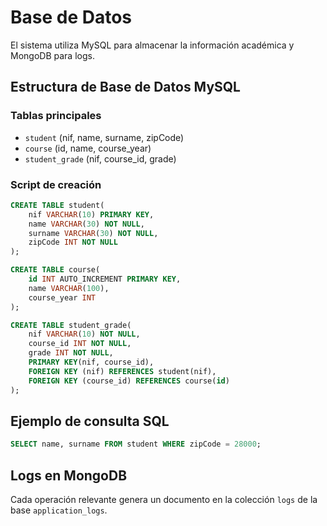 # Base de Datos

El sistema utiliza MySQL para almacenar la información académica y MongoDB para logs.

## Estructura de Base de Datos MySQL

### Tablas principales
- `student` (nif, name, surname, zipCode)
- `course` (id, name, course_year)
- `student_grade` (nif, course_id, grade)

### Script de creación

```sql
CREATE TABLE student(
    nif VARCHAR(10) PRIMARY KEY,
    name VARCHAR(30) NOT NULL,
    surname VARCHAR(30) NOT NULL,
    zipCode INT NOT NULL
);

CREATE TABLE course(
    id INT AUTO_INCREMENT PRIMARY KEY,
    name VARCHAR(100),
    course_year INT
);

CREATE TABLE student_grade(
    nif VARCHAR(10) NOT NULL,
    course_id INT NOT NULL,
    grade INT NOT NULL,
    PRIMARY KEY(nif, course_id),
    FOREIGN KEY (nif) REFERENCES student(nif),
    FOREIGN KEY (course_id) REFERENCES course(id)
);
```

## Ejemplo de consulta SQL

```sql
SELECT name, surname FROM student WHERE zipCode = 28000;
```

## Logs en MongoDB

Cada operación relevante genera un documento en la colección `logs` de la base `application_logs`.
